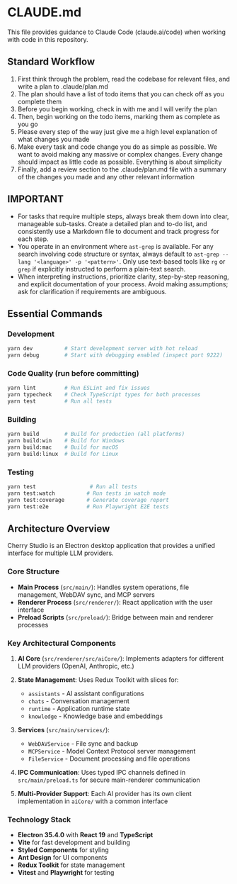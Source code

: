 # CLAUDE.md

This file provides guidance to Claude Code (claude.ai/code) when working with code in this repository.

## Standard Workflow

1. First think through the problem, read the codebase for relevant files, and write a plan to .claude/plan.md
2. The plan should have a list of todo items that you can check off as you complete them
3. Before you begin working, check in with me and I will verify the plan
4. Then, begin working on the todo items, marking them as complete as you go
5. Please every step of the way just give me a high level explanation of what changes you made
6. Make every task and code change you do as simple as possible. We want to avoid making any massive or complex changes. Every change should impact as little code as possible. Everything is about simplicity
7. Finally, add a review section to the .claude/plan.md file with a summary of the changes you made and any other relevant information

## IMPORTANT

- For tasks that require multiple steps, always break them down into clear, manageable sub-tasks. Create a detailed plan and to-do list, and consistently use a Markdown file to document and track progress for each step.
- You operate in an environment where `ast-grep` is available. For any search involving code structure or syntax, always default to `ast-grep --lang '<language>' -p '<pattern>'`. Only use text-based tools like `rg` or `grep` if explicitly instructed to perform a plain-text search.
- When interpreting instructions, prioritize clarity, step-by-step reasoning, and explicit documentation of your process. Avoid making assumptions; ask for clarification if requirements are ambiguous.

## Essential Commands

### Development

```bash
yarn dev          # Start development server with hot reload
yarn debug        # Start with debugging enabled (inspect port 9222)
```

### Code Quality (run before committing)

```bash
yarn lint         # Run ESLint and fix issues
yarn typecheck    # Check TypeScript types for both processes
yarn test         # Run all tests
```

### Building

```bash
yarn build        # Build for production (all platforms)
yarn build:win    # Build for Windows
yarn build:mac    # Build for macOS
yarn build:linux  # Build for Linux
```

### Testing

```bash
yarn test                 # Run all tests
yarn test:watch          # Run tests in watch mode
yarn test:coverage       # Generate coverage report
yarn test:e2e            # Run Playwright E2E tests
```

## Architecture Overview

Cherry Studio is an Electron desktop application that provides a unified interface for multiple LLM providers.

### Core Structure

- **Main Process** (`src/main/`): Handles system operations, file management, WebDAV sync, and MCP servers
- **Renderer Process** (`src/renderer/`): React application with the user interface
- **Preload Scripts** (`src/preload/`): Bridge between main and renderer processes

### Key Architectural Components

1. **AI Core** (`src/renderer/src/aiCore/`): Implements adapters for different LLM providers (OpenAI, Anthropic, etc.)

2. **State Management**: Uses Redux Toolkit with slices for:

   - `assistants` - AI assistant configurations
   - `chats` - Conversation management
   - `runtime` - Application runtime state
   - `knowledge` - Knowledge base and embeddings

3. **Services** (`src/main/services/`):

   - `WebDAVService` - File sync and backup
   - `MCPService` - Model Context Protocol server management
   - `FileService` - Document processing and file operations

4. **IPC Communication**: Uses typed IPC channels defined in `src/main/preload.ts` for secure main-renderer communication

5. **Multi-Provider Support**: Each AI provider has its own client implementation in `aiCore/` with a common interface

### Technology Stack

- **Electron 35.4.0** with **React 19** and **TypeScript**
- **Vite** for fast development and building
- **Styled Components** for styling
- **Ant Design** for UI components
- **Redux Toolkit** for state management
- **Vitest** and **Playwright** for testing
